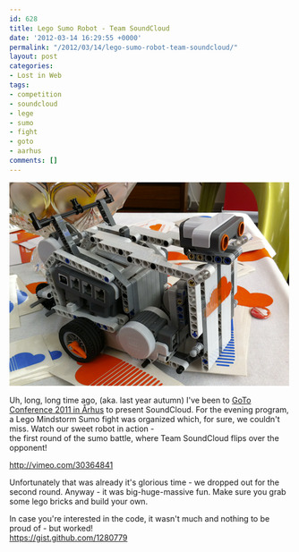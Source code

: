 ```yaml
---
id: 628
title: Lego Sumo Robot - Team SoundCloud
date: '2012-03-14 16:29:55 +0000'
permalink: "/2012/03/14/lego-sumo-robot-team-soundcloud/"
layout: post
categories:
- Lost in Web
tags:
- competition
- soundcloud
- lege
- sumo
- fight
- goto
- aarhus
comments: []
---
```

![](/files/2012/01/soundcloud-robot.png)

Uh, long, long time ago, (aka. last year autumn) I've been to [GoTo Conference 2011 in Århus](http://gotocon.com/aarhus-2011/) to present SoundCloud. For the evening program, a Lego Mindstorm Sumo fight was organized which, for sure, we couldn't miss. Watch our sweet robot in action -  
the first round of the sumo battle, where Team SoundCloud flips over the opponent!

<http://vimeo.com/30364841>

Unfortunately that was already it's glorious time - we dropped out for the second round. Anyway - it was big-huge-massive fun. Make sure you grab some lego bricks and build your own.

In case you're interested in the code, it wasn't much and nothing to be proud of - but worked!  
<https://gist.github.com/1280779>